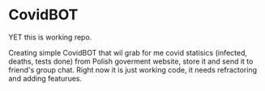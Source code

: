 # CovidBOT

YET this is working repo.

Creating simple CovidBOT that wil grab for me covid statisics (infected, deaths, tests done) from Polish goverment website, store it and send it to friend's group chat.
Right now it is just working code, it needs refractoring and adding featurues. 
